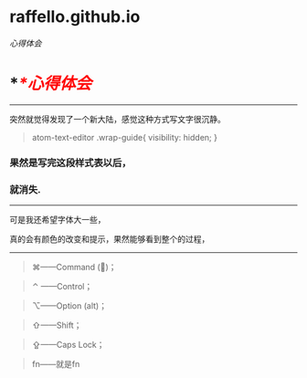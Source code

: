 # raffello.github.io
*心得体会*

# **<font color="red">*<i>心得体会</i> *</font>** 
***
突然就觉得发现了一个新大陆，感觉这种方式写文字很沉静。

>atom-text-editor .wrap-guide{
>  visibility: hidden;
>}

### 果然是写完这段样式表以后，
### 就消失.
***
可是我还希望字体大一些，

真的会有颜色的改变和提示，果然能够看到整个的过程，
***

>⌘——Command ()；

>⌃ ——Control；

>⌥——Option (alt)；

>⇧——Shift；

>⇪——Caps Lock；

>fn——就是fn
